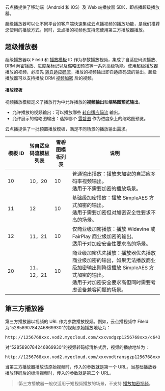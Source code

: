云点播提供了移动端（Android 和 iOS）及 Web 端播放器 SDK，即点播超级播放器。

超级播放器可以让不同平台的客户端快速集成云点播视频的播放功能，是我们推荐您使用的播放方式。同时，云点播的视频也支持您使用第三方播放器播放。

## 超级播放器

超级播放器以 FileId 和 [播放模板](https://cloud.tencent.com/document/product/266/34101#.E6.92.AD.E6.94.BE.E6.A8.A1.E6.9D.BF) ID 作为参数播放视频，集成了自适应码流播放、DRM 解密播放、进度条标记以及缩略图预览等一系列高级功能。使用超级播放器播放的视频，必须先 [转自适应码流](https://cloud.tencent.com/document/product/266/34071)，播放的视频输出即自适应码流的输出。超级播放器可以支持播放 DRM [视频加密](https://cloud.tencent.com/document/product/266/34072) 后的视频。

#### 播放模板

视频播放模板定义了播放行为中允许播放的**视频输出**和**缩略图预览输出**。

* 允许播放的视频输出：可以播放哪些 [转自适应码流](https://cloud.tencent.com/document/product/266/34071) 输出。
* 允许展示的缩略图输出：选择哪个 [雪碧图](https://cloud.tencent.com/document/product/266/33480) 作为进度条上的缩略图预览。

云点播提供了一批预置播放模板，满足不同场景的播放输出需求。

| 模板 ID | 转自适应码流模板列表 | 雪碧图模板列表 | 说明 |
| -- | -- | -- | -- |
| 10&nbsp;&nbsp;&nbsp;&nbsp;&nbsp;&nbsp;&nbsp;&nbsp; | 10，20 | 10 | 普通输出播放：播放未加密的自适应多码率视频输出。<br>适用于不需要加密的播放场景。 |
| 11 | 12 | 10 | 基础级加密播放：播放 SimpleAES 方式加密的输出。<br>适用于需要加密但对加密安全性要求不高的场景。 |
| 12 | 11，21 | 10 | 仅商业级加密播放：播放 Widevine 或 FairPlay 商业级加密的输出。<br>适用于对加密安全性要求高的场景。  |
| 20 | 11，12，21 | 10 | 商业级加密优先播放：播放器优先播放商业级加密的输出，如果无法播放商业级加密输出则降级播放 SimpleAES 方式加密的输出。<br>适用于对加密安全要求高但同时需要考虑设备兼容问题的场景。 |

## 第三方播放器

第三方播放器以视频的 URL 作为参数播放视频。例如，云点播视频中 FileId 为“5285890784246869930”的视频原始播放地址为：
<pre>
http://1256768xxx.vod2.myqcloud.com/xxxvodgzp1256768xxx/c643347c5285890784246869930/AtUCmy6gmIYA.mp4
</pre>
对“5285890784246869930”的视频转码标清格式后，视频的播放地址为：
<pre>
http://1256768xxx.vod2.myqcloud.com/xxxvodtransgzp1256768xxx/c643347c5285890784246869930/v.f20.mp4
</pre>

当第三方播放器播放该原始视频时，传入的参数就是第一个 URL。当基础播放器播放转码后的标清视频时，传入的参数就是第二个 URL。

>!第三方播放器一般仅适用于短视频播放的场景，不支持 [播放加密视频](https://cloud.tencent.com/document/product/266/34102)。
